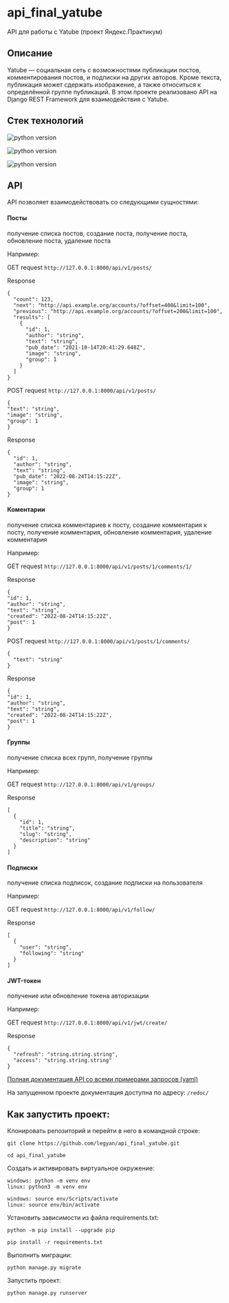 # api_final_yatube
API для работы с Yatube (проект Яндекс.Практикум)


## Описание

Yatube — cоциальная сеть с возможностями публикации постов, комментирования постов, и подписки на других авторов.
Кроме текста, публикация может сдержать изображение, а также относиться к определённой группе публикаций.
В этом проекте реализовано API на Django REST Framework для взаимодействия с Yatube.

## Стек технологий

![python version](https://img.shields.io/badge/Python-3.8-yellowgreen) 

![python version](https://img.shields.io/badge/Django-2.2.16-yellowgreen)

![python version](https://img.shields.io/badge/djangorestframework-3.12.4-yellowgreen) 


## API

API позволяет взаимодействовать со следующими сущностями:

#### Посты 
получение списка постов, создание поста, получение поста, обновление поста, удаление поста

Например:

GET request ```http://127.0.0.1:8000/api/v1/posts/```

Response
```
{
  "count": 123,
  "next": "http://api.example.org/accounts/?offset=400&limit=100",
  "previous": "http://api.example.org/accounts/?offset=200&limit=100",
  "results": [
    {
      "id": 1,
      "author": "string",
      "text": "string",
      "pub_date": "2021-10-14T20:41:29.648Z",
      "image": "string",
      "group": 1
    }
  ]
}
```

POST request ```http://127.0.0.1:8000/api/v1/posts/```
```
{
"text": "string",
"image": "string",
"group": 1
}
```
Response
```
{
  "id": 1,
  "author": "string",
  "text": "string",
  "pub_date": "2022-08-24T14:15:22Z",
  "image": "string",
  "group": 1
}
```
#### Коментарии
получение списка комментариев к посту, создание комментария к посту, получение комментария, обновление комментария, удаление комментария

Например:

GET request ```http://127.0.0.1:8000/api/v1/posts/1/comments/1/```

Response
```
{
"id": 1,
"author": "string",
"text": "string",
"created": "2022-08-24T14:15:22Z",
"post": 1
}
```

POST request ```http://127.0.0.1:8000/api/v1/posts/1/comments/```
```
{
  "text": "string"
}
```

Response
```
{
"id": 1,
"author": "string",
"text": "string",
"created": "2022-08-24T14:15:22Z",
"post": 1
}
```

#### Группы
получение списка всех групп, получение группы

Например:

GET request ```http://127.0.0.1:8000/api/v1/groups/```

Response
```
[
  {
    "id": 1,
    "title": "string",
    "slug": "string",
    "description": "string"
  }
]
```
#### Подписки
получение списка подписок, создание подписки на пользователя

Например:

GET request ```http://127.0.0.1:8000/api/v1/follow/```

Response
```
[
  {
    "user": "string",
    "following": "string"
  }
]
```

#### JWT-токен
получение или обновление токена авторизации

Например:

GET request ```http://127.0.0.1:8000/api/v1/jwt/create/```

Response
```
{
  "refresh": "string.string.string",
  "access": "string.string.string"
}
```

[Полная документация API со всеми примерами запросов (yaml)](https://github.com/Legyan/api_final_yatube/blob/master/yatube_api/static/redoc.yaml)

На запущенном проекте документация доступна по адресу: ```/redoc/```


## Как запустить проект:

Клонировать репозиторий и перейти в него в командной строке:

```
git clone https://github.com/legyan/api_final_yatube.git
```

```
cd api_final_yatube
```

Cоздать и активировать виртуальное окружение:

```
windows: python -m venv env
linux: python3 -m venv env
```

```
windows: source env/Scripts/activate
linux: source env/bin/activate
```

Установить зависимости из файла requirements.txt:

```
python -m pip install --upgrade pip
```

```
pip install -r requirements.txt
```

Выполнить миграции:

```
python manage.py migrate
```

Запустить проект:

```
python manage.py runserver
```
